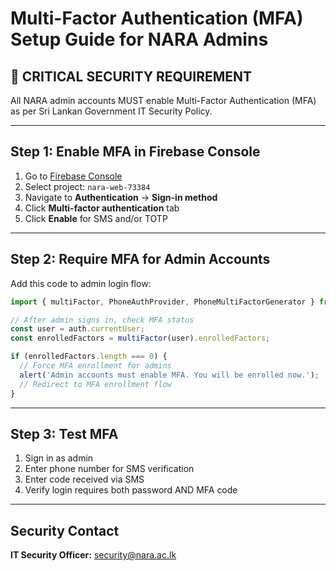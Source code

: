 # Multi-Factor Authentication (MFA) Setup Guide for NARA Admins

## 🚨 CRITICAL SECURITY REQUIREMENT

All NARA admin accounts MUST enable Multi-Factor Authentication (MFA) as per Sri Lankan Government IT Security Policy.

---

## Step 1: Enable MFA in Firebase Console

1. Go to [Firebase Console](https://console.firebase.google.com/)
2. Select project: `nara-web-73384`
3. Navigate to **Authentication** → **Sign-in method**
4. Click **Multi-factor authentication** tab
5. Click **Enable** for SMS and/or TOTP

---

## Step 2: Require MFA for Admin Accounts

Add this code to admin login flow:

```javascript
import { multiFactor, PhoneAuthProvider, PhoneMultiFactorGenerator } from 'firebase/auth';

// After admin signs in, check MFA status
const user = auth.currentUser;
const enrolledFactors = multiFactor(user).enrolledFactors;

if (enrolledFactors.length === 0) {
  // Force MFA enrollment for admins
  alert('Admin accounts must enable MFA. You will be enrolled now.');
  // Redirect to MFA enrollment flow
}
```

---

## Step 3: Test MFA

1. Sign in as admin
2. Enter phone number for SMS verification
3. Enter code received via SMS
4. Verify login requires both password AND MFA code

---

## Security Contact

**IT Security Officer:** security@nara.ac.lk
